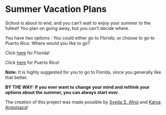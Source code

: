 # Summer Vacation Plans

School is about to end, and you can’t wait to enjoy your summer to the fullest! 
You plan on going away, but you can’t decide where. 

You have two options : You could either go to _Florida_, or choose to go to _Puerto Rico_. 
Where would you like to go?

Click [here](Florida/visiting-time.md) for Florida!

Click [here](Puerto-Rico/visiting-time-PR.md) for Puerto Rico!

**Note:** It is highly suggested for you to go to Florida, since you generally like that better.

**BY THE WAY: If you ever want to change your mind and rethink your options about the summer, you can always start over.**


The creation of this project was made possible by [Syeda S. Afroj](https://github.com/syedaa4390) and [Katya Anguisaca](https://github.com/katyaa4703)!